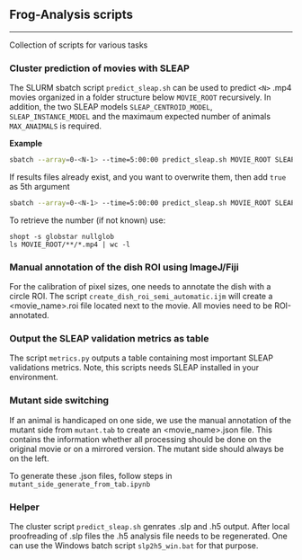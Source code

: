## Frog-Analysis scripts
---

Collection of scripts for various tasks

### Cluster prediction of movies with SLEAP
The SLURM sbatch script `predict_sleap.sh` can be used to predict `<N>` .mp4 movies organized in a folder structure below `MOVIE_ROOT` recursively. In addition, the two SLEAP models `SLEAP_CENTROID_MODEL`, `SLEAP_INSTANCE_MODEL` and the maximaum expected number of animals `MAX_ANAIMALS` is required.

**Example**
```bash
sbatch --array=0-<N-1> --time=5:00:00 predict_sleap.sh MOVIE_ROOT SLEAP_CENTROID_MODEL SLEAP_INSTANCE_MODEL MAX_ANAIMALS
```

If results files already exist, and you want to overwrite them, then add `true` as 5th argument

```bash
sbatch --array=0-<N-1> --time=5:00:00 predict_sleap.sh MOVIE_ROOT SLEAP_CENTROID_MODEL SLEAP_INSTANCE_MODEL MAX_ANAIMALS true
```

To retrieve the number <N> (if not known) use:

```
shopt -s globstar nullglob
ls MOVIE_ROOT/**/*.mp4 | wc -l
```

### Manual annotation of the dish ROI using ImageJ/Fiji
For the calibration of pixel sizes, one needs to annotate the dish with a circle ROI. The script `create_dish_roi_semi_automatic.ijm` will create a <movie_name>.roi file located next to the movie. All movies need to be ROI-annotated.

### Output the SLEAP validation metrics as table
The script `metrics.py` outputs a table containing most important SLEAP validations metrics. Note, this scripts needs SLEAP installed in your environment.

### Mutant side switching
If an animal is handicaped on one side, we use the manual annotation of the mutant side from `mutant.tab` to create an <movie_name>.json file. This contains the information whether all processing should be done on the original movie or on a mirrored version. The mutant side should always be on the left. 

To generate these .json files, follow steps in `mutant_side_generate_from_tab.ipynb`

### Helper
The cluster script `predict_sleap.sh` genrates .slp and .h5 output. After local proofreading of .slp files the .h5 analysis file needs to be regenerated. One can use the Windows batch script `slp2h5_win.bat` for that purpose.
